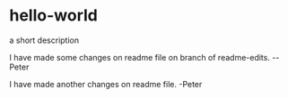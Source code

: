 # hello-world
a short description

I have made some changes on readme file on branch of readme-edits. 
--Peter

I have made another changes on readme file. -Peter
